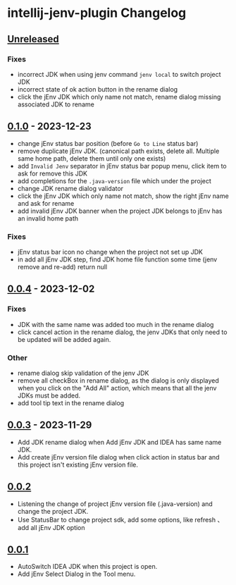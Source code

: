 <!-- Keep a Changelog guide -> https://keepachangelog.com -->

# intellij-jenv-plugin Changelog

## [Unreleased]
### Fixes
- incorrect JDK when using jenv command `jenv local` to switch project JDK
- incorrect state of ok action button in the rename dialog
- click the jEnv JDK which only name not match, rename dialog missing associated JDK to rename

## [0.1.0] - 2023-12-23

- change jEnv status bar position (before `Go to Line` status bar)
- remove duplicate jEnv JDK. (canonical path exists, delete all. Multiple same home path, delete them until only one exists)
- add `Invalid Jenv` separator in jEnv status bar popup menu, click item to ask for remove this JDK
- add completions for the `.java-version` file which under the project
- change JDK rename dialog validator
- click the jEnv JDK which only name not match, show the right jEnv name and ask for rename
- add invalid jEnv JDK banner when the project JDK belongs to jEnv has an invalid home path

### Fixes

- jEnv status bar icon no change when the project not set up JDK
- in add all jEnv JDK step, find JDK home file function some time (jenv remove and re-add) return null

## [0.0.4] - 2023-12-02

### Fixes

- JDK with the same name was added too much in the rename dialog
- click cancel action in the rename dialog, the jenv JDKs that only need to be updated will be added again.

### Other

- rename dialog skip validation of the jenv JDK
- remove all checkBox in rename dialog, as the dialog is only displayed when you click on the "Add All" action, which means that all the jenv JDKs must be added.
- add tool tip text in the rename dialog

## [0.0.3] - 2023-11-29

- Add JDK rename dialog when Add jEnv JDK and IDEA has same name JDK.
- Add create jEnv version file dialog when click action in status bar and this project isn't existing jEnv version file.

## [0.0.2]

- Listening the change of project jEnv version file (.java-version) and change the project JDK.
- Use StatusBar to change project sdk, add some options, like refresh 、 add all jEnv JDK option

## [0.0.1]

- AutoSwitch IDEA JDK when this project is open.
- Add jEnv Select Dialog in the Tool menu.

[Unreleased]: https://github.com/JokingAboutLife/intellij-jenv-plugin/compare/v0.1.0...HEAD
[0.1.0]: https://github.com/JokingAboutLife/intellij-jenv-plugin/compare/v0.0.4...v0.1.0
[0.0.4]: https://github.com/JokingAboutLife/intellij-jenv-plugin/compare/v0.0.3...v0.0.4
[0.0.3]: https://github.com/JokingAboutLife/intellij-jenv-plugin/compare/v0.0.2...v0.0.3
[0.0.2]: https://github.com/JokingAboutLife/intellij-jenv-plugin/compare/v0.0.1...v0.0.2
[0.0.1]: https://github.com/JokingAboutLife/intellij-jenv-plugin/commits/v0.0.1
